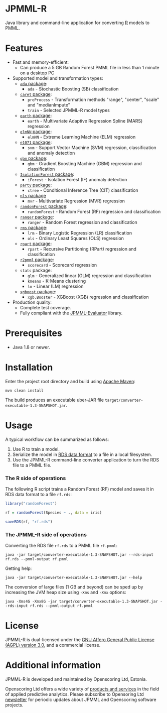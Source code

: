 JPMML-R
=======

Java library and command-line application for converting [R](https://www.r-project.org/) models to PMML.

# Features #

* Fast and memory-efficient:
  * Can produce a 5 GB Random Forest PMML file in less than 1 minute on a desktop PC
* Supported model and transformation types:
  * [`ada` package](https://cran.r-project.org/package=ada):
    * `ada` - Stochastic Boosting (SB) classification
  * [`caret` package](https://cran.r-project.org/package=caret):
    * `preProcess` - Transformation methods "range", "center", "scale" and "medianImpute"
    * `train` - Selected JPMML-R model types
  * [`earth` package](https://cran.r-project.org/package=earth):
    * `earth` - Multivariate Adaptive Regression Spline (MARS) regression
  * [`elmNN` package](https://cran.r-project.org/package=elmNN):
    * `elmNN` - Extreme Learning Machine (ELM) regression
  * [`e1071` package](https://cran.r-project.org/package=e1071):
    * `svm` - Support Vector Machine (SVM) regression, classification and anomaly detection
  * [`gbm` package](https://cran.r-project.org/package=gbm):
    * `gbm` - Gradient Boosting Machine (GBM) regression and classification
  * [`IsolationForest` package](https://r-forge.r-project.org/R/?group_id=479):
    * `iForest` - Isolation Forest (IF) anomaly detection
  * [`party` package](https://cran.r-project.org/package=party):
    * `ctree` - Conditional Inference Tree (CIT) classification
  * [`pls` package](https://cran.r-project.org/package=pls)
    * `mvr` - Multivariate Regression (MVR) regression
  * [`randomForest` package](https://cran.r-project.org/package=randomForest):
    * `randomForest` - Random Forest (RF) regression and classification
  * [`ranger` package](https://cran.r-project.org/package=ranger):
    * `ranger` - Random Forest regression and classification
  * [`rms` package](https://cran.r-project.org/package=rms):
    * `lrm` - Binary Logistic Regression (LR) classification
    * `ols` - Ordinary Least Squares (OLS) regression
  * [`rpart` package](https://cran.r-project.org/package=rpart):
    * `rpart` - Recursive Partitioning (RPart) regression and classification
  * [`r2pmml` package](https://github.com/jpmml/r2pmml):
    * `scorecard` - Scorecard regression
  * `stats` package:
    * `glm` - Generalized linear (GLM) regression and classification
    * `kmeans` - K-Means clustering
    * `lm` - Linear (LM) regression
  * [`xgboost` package](https://cran.r-project.org/package=xgboost):
    * `xgb.Booster` - XGBoost (XGB) regression and classification
* Production quality:
  * Complete test coverage.
  * Fully compliant with the [JPMML-Evaluator](https://github.com/jpmml/jpmml-evaluator) library.

# Prerequisites #

* Java 1.8 or newer.

# Installation #

Enter the project root directory and build using [Apache Maven](http://maven.apache.org/):
```
mvn clean install
```

The build produces an executable uber-JAR file `target/converter-executable-1.3-SNAPSHOT.jar`.

# Usage #

A typical workflow can be summarized as follows:

1. Use R to train a model.
2. Serialize the model in [RDS data format](https://stat.ethz.ch/R-manual/R-devel/library/base/html/readRDS.html) to a file in a local filesystem.
3. Use the JPMML-R command-line converter application to turn the RDS file to a PMML file.

### The R side of operations

The following R script trains a Random Forest (RF) model and saves it in RDS data format to a file `rf.rds`:
```R
library("randomForest")

rf = randomForest(Species ~ ., data = iris)

saveRDS(rf, "rf.rds")
```

### The JPMML-R side of operations

Converting the RDS file `rf.rds` to a PMML file `rf.pmml`:
```
java -jar target/converter-executable-1.3-SNAPSHOT.jar --rds-input rf.rds --pmml-output rf.pmml
```

Getting help:
```
java -jar target/converter-executable-1.3-SNAPSHOT.jar --help
```

The conversion of large files (1 GB and beyond) can be sped up by increasing the JVM heap size using `-Xms` and `-Xmx` options:
```
java -Xms4G -Xmx8G -jar target/converter-executable-1.3-SNAPSHOT.jar --rds-input rf.rds --pmml-output rf.pmml
```

# License #

JPMML-R is dual-licensed under the [GNU Affero General Public License (AGPL) version 3.0](http://www.gnu.org/licenses/agpl-3.0.html), and a commercial license.

# Additional information #

JPMML-R is developed and maintained by Openscoring Ltd, Estonia.

Openscoring Ltd offers a wide variety of [products and services](https://openscoring.io/#products-list) in the field of applied predictive analytics. Please subscribe to Opensoring Ltd [newsletter](https://openscoring.io/#newsletter) for periodic updates about JPMML and Openscoring software projects.
